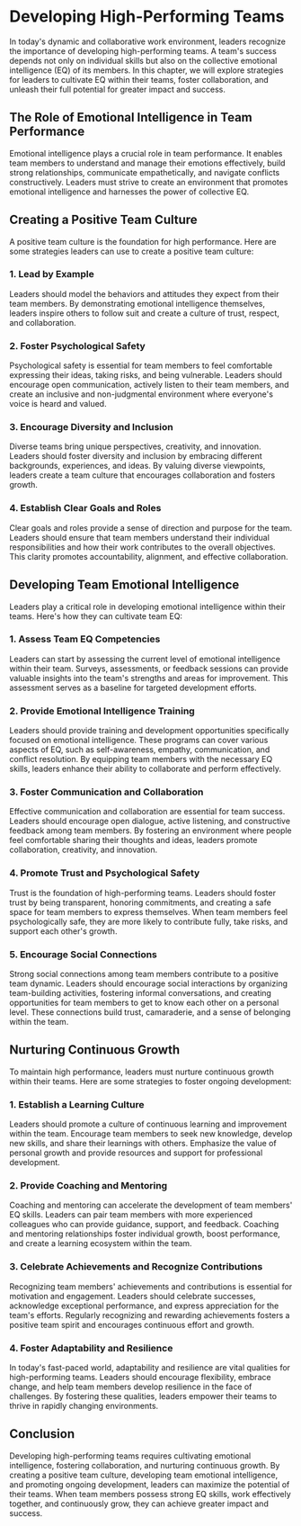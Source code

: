 Developing High-Performing Teams
===========================================

In today's dynamic and collaborative work environment, leaders recognize the importance of developing high-performing teams. A team's success depends not only on individual skills but also on the collective emotional intelligence (EQ) of its members. In this chapter, we will explore strategies for leaders to cultivate EQ within their teams, foster collaboration, and unleash their full potential for greater impact and success.

The Role of Emotional Intelligence in Team Performance
------------------------------------------------------

Emotional intelligence plays a crucial role in team performance. It enables team members to understand and manage their emotions effectively, build strong relationships, communicate empathetically, and navigate conflicts constructively. Leaders must strive to create an environment that promotes emotional intelligence and harnesses the power of collective EQ.

Creating a Positive Team Culture
--------------------------------

A positive team culture is the foundation for high performance. Here are some strategies leaders can use to create a positive team culture:

### 1. Lead by Example

Leaders should model the behaviors and attitudes they expect from their team members. By demonstrating emotional intelligence themselves, leaders inspire others to follow suit and create a culture of trust, respect, and collaboration.

### 2. Foster Psychological Safety

Psychological safety is essential for team members to feel comfortable expressing their ideas, taking risks, and being vulnerable. Leaders should encourage open communication, actively listen to their team members, and create an inclusive and non-judgmental environment where everyone's voice is heard and valued.

### 3. Encourage Diversity and Inclusion

Diverse teams bring unique perspectives, creativity, and innovation. Leaders should foster diversity and inclusion by embracing different backgrounds, experiences, and ideas. By valuing diverse viewpoints, leaders create a team culture that encourages collaboration and fosters growth.

### 4. Establish Clear Goals and Roles

Clear goals and roles provide a sense of direction and purpose for the team. Leaders should ensure that team members understand their individual responsibilities and how their work contributes to the overall objectives. This clarity promotes accountability, alignment, and effective collaboration.

Developing Team Emotional Intelligence
--------------------------------------

Leaders play a critical role in developing emotional intelligence within their teams. Here's how they can cultivate team EQ:

### 1. Assess Team EQ Competencies

Leaders can start by assessing the current level of emotional intelligence within their team. Surveys, assessments, or feedback sessions can provide valuable insights into the team's strengths and areas for improvement. This assessment serves as a baseline for targeted development efforts.

### 2. Provide Emotional Intelligence Training

Leaders should provide training and development opportunities specifically focused on emotional intelligence. These programs can cover various aspects of EQ, such as self-awareness, empathy, communication, and conflict resolution. By equipping team members with the necessary EQ skills, leaders enhance their ability to collaborate and perform effectively.

### 3. Foster Communication and Collaboration

Effective communication and collaboration are essential for team success. Leaders should encourage open dialogue, active listening, and constructive feedback among team members. By fostering an environment where people feel comfortable sharing their thoughts and ideas, leaders promote collaboration, creativity, and innovation.

### 4. Promote Trust and Psychological Safety

Trust is the foundation of high-performing teams. Leaders should foster trust by being transparent, honoring commitments, and creating a safe space for team members to express themselves. When team members feel psychologically safe, they are more likely to contribute fully, take risks, and support each other's growth.

### 5. Encourage Social Connections

Strong social connections among team members contribute to a positive team dynamic. Leaders should encourage social interactions by organizing team-building activities, fostering informal conversations, and creating opportunities for team members to get to know each other on a personal level. These connections build trust, camaraderie, and a sense of belonging within the team.

Nurturing Continuous Growth
---------------------------

To maintain high performance, leaders must nurture continuous growth within their teams. Here are some strategies to foster ongoing development:

### 1. Establish a Learning Culture

Leaders should promote a culture of continuous learning and improvement within the team. Encourage team members to seek new knowledge, develop new skills, and share their learnings with others. Emphasize the value of personal growth and provide resources and support for professional development.

### 2. Provide Coaching and Mentoring

Coaching and mentoring can accelerate the development of team members' EQ skills. Leaders can pair team members with more experienced colleagues who can provide guidance, support, and feedback. Coaching and mentoring relationships foster individual growth, boost performance, and create a learning ecosystem within the team.

### 3. Celebrate Achievements and Recognize Contributions

Recognizing team members' achievements and contributions is essential for motivation and engagement. Leaders should celebrate successes, acknowledge exceptional performance, and express appreciation for the team's efforts. Regularly recognizing and rewarding achievements fosters a positive team spirit and encourages continuous effort and growth.

### 4. Foster Adaptability and Resilience

In today's fast-paced world, adaptability and resilience are vital qualities for high-performing teams. Leaders should encourage flexibility, embrace change, and help team members develop resilience in the face of challenges. By fostering these qualities, leaders empower their teams to thrive in rapidly changing environments.

Conclusion
----------

Developing high-performing teams requires cultivating emotional intelligence, fostering collaboration, and nurturing continuous growth. By creating a positive team culture, developing team emotional intelligence, and promoting ongoing development, leaders can maximize the potential of their teams. When team members possess strong EQ skills, work effectively together, and continuously grow, they can achieve greater impact and success.
